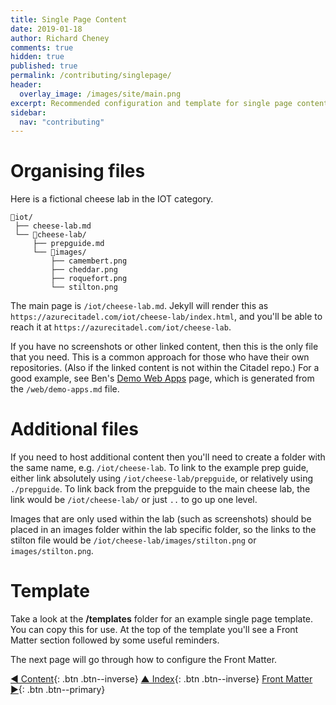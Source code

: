 ```yaml
---
title: Single Page Content
date: 2019-01-18
author: Richard Cheney
comments: true
hidden: true
published: true
permalink: /contributing/singlepage/
header:
  overlay_image: /images/site/main.png
excerpt: Recommended configuration and template for single page content.
sidebar:
  nav: "contributing"
---
```


# Organising files

Here is a fictional cheese lab in the IOT category.

```text
📁iot/
 ├── cheese-lab.md
 └── 📁cheese-lab/
     ├── prepguide.md
     └── 📁images/
         ├── camembert.png
         ├── cheddar.png
         ├── roquefort.png
         └── stilton.png
```

The main page is `/iot/cheese-lab.md`. Jekyll will render this as `https://azurecitadel.com/iot/cheese-lab/index.html`, and you'll be able to reach it at `https://azurecitadel.com/iot/cheese-lab`.

If you have no screenshots or other linked content, then this is the only file that you need. This is a common approach for those who have their own repositories.  (Also if the linked content is not within the Citadel repo.) For a good example, see Ben's [Demo Web Apps](/web/demo-apps) page, which is generated from the `/web/demo-apps.md` file.

# Additional files

If you need to host additional content then you'll need to create a folder with the same name, e.g. `/iot/cheese-lab`. To link to the example prep guide, either link absolutely using `/iot/cheese-lab/prepguide`, or relatively using `./prepguide`. To link back from the prepguide to the main cheese lab, the link would be `/iot/cheese-lab/` or just `..` to go up one level.

Images that are only used within the lab (such as screenshots) should be placed in an images folder within the lab specific folder, so the links to the stilton file would be `/iot/cheese-lab/images/stilton.png` or `images/stilton.png`.

# Template

Take a look at the **/templates** folder for an example single page template.  You can copy this for use.  At the top of the template you'll see a Front Matter section followed by some useful reminders.

The next page will go through how to configure the Front Matter.

[◄ Content](../content){: .btn .btn--inverse} [▲ Index](../#index){: .btn .btn--inverse} [Front Matter ►](../frontmatter){: .btn .btn--primary}
